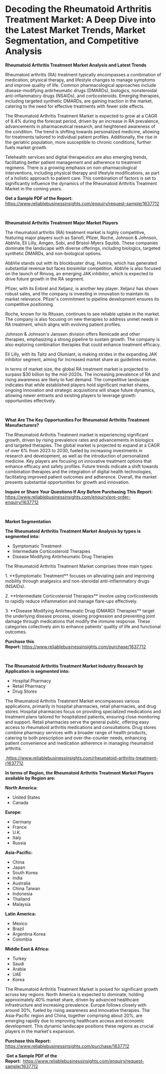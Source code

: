 <p><h1>Decoding the Rheumatoid Arthritis Treatment Market: A Deep Dive into the Latest Market Trends, Market Segmentation, and Competitive Analysis</h1></p><p><strong>Rheumatoid Arthritis Treatment Market Analysis and Latest Trends</strong></p>
<p><p>Rheumatoid arthritis (RA) treatment typically encompasses a combination of medication, physical therapy, and lifestyle changes to manage symptoms and improve quality of life. Common pharmacological approaches include disease-modifying antirheumatic drugs (DMARDs), biologics, nonsteroidal anti-inflammatory drugs (NSAIDs), and corticosteroids. Emerging therapies, including targeted synthetic DMARDs, are gaining traction in the market, catering to the need for effective treatments with fewer side effects.</p><p>The Rheumatoid Arthritis Treatment Market is expected to grow at a CAGR of 8.4% during the forecast period, driven by an increase in RA prevalence, advancements in pharmaceutical research, and heightened awareness of the condition. The trend is shifting towards personalized medicine, allowing for treatments tailored to individual patient profiles. Additionally, the rise in the geriatric population, more susceptible to chronic conditions, further fuels market growth.</p><p>Telehealth services and digital therapeutics are also emerging trends, facilitating better patient management and adherence to treatment regimens. There is a growing emphasis on non-pharmacological interventions, including physical therapy and lifestyle modifications, as part of a holistic approach to patient care. This combination of factors is set to significantly influence the dynamics of the Rheumatoid Arthritis Treatment Market in the coming years.</p></p>
<p><strong>Get a Sample PDF of the Report:&nbsp;</strong> <a href="https://www.reliablebusinessinsights.com/enquiry/request-sample/1637712?utm_campaign=3578&utm_medium=2&utm_source=Github&utm_content=ia&utm_term=16042025&utm_id=rheumatoid-arthritis-treatment">https://www.reliablebusinessinsights.com/enquiry/request-sample/1637712</a></p>
<p>&nbsp;</p>
<p><strong>Rheumatoid Arthritis Treatment Major Market Players</strong></p>
<p><p>The rheumatoid arthritis (RA) treatment market is highly competitive, featuring major players such as Sanofi, Pfizer, Roche, Johnson & Johnson, AbbVie, Eli Lilly, Amgen, Sobi, and Bristol-Myers Squibb. These companies dominate the landscape with diverse offerings, including biologics, targeted synthetic DMARDs, and non-biological options.</p><p>AbbVie stands out with its blockbuster drug, Humira, which has generated substantial revenue but faces biosimilar competition. AbbVie is also focused on the launch of Rinvoq, an emerging JAK inhibitor, which is expected to drive future growth in the RA segment.</p><p>Pfizer, with its Enbrel and Xeljanz, is another key player. Xeljanz has shown robust sales, and the company is investing in innovation to maintain its market relevance. Pfizer's commitment to pipeline development ensures its competitive positioning.</p><p>Roche, known for its Rituxan, continues to see reliable uptake in the market. The company is also focusing on new therapies to address unmet needs in RA treatment, which aligns with evolving patient profiles.</p><p>Johnson & Johnson's Janssen division offers Remicade and other therapies, emphasizing a strong pipeline to sustain growth. The company is also exploring combination therapies that could enhance treatment efficacy.</p><p>Eli Lilly, with its Taltz and Olumiant, is making strides in the expanding JAK inhibitor segment, aiming for increased market share as guidelines evolve.</p><p>In terms of market size, the global RA treatment market is projected to surpass $30 billion by the mid-2020s. The increasing prevalence of RA and rising awareness are likely to fuel demand. The competitive landscape indicates that while established players hold significant market shares, ongoing innovation and strategic acquisitions will shape future dynamics, allowing newer entrants and existing players to leverage growth opportunities effectively.</p></p>
<p>&nbsp;</p>
<p><strong>What Are The Key Opportunities For Rheumatoid Arthritis Treatment Manufacturers?</strong></p>
<p><p>The Rheumatoid Arthritis Treatment market is experiencing significant growth, driven by rising prevalence rates and advancements in biologics and targeted therapies. The global market is projected to expand at a CAGR of over 6% from 2023 to 2030, fueled by increasing investments in research and development, as well as the introduction of personalized medicine. Key players are focusing on innovative treatment options that enhance efficacy and safety profiles. Future trends indicate a shift towards combination therapies and the integration of digital health technologies, facilitating improved patient outcomes and adherence. Overall, the market presents substantial opportunities for growth and innovation.</p></p>
<p><strong>Inquire or Share Your Questions If Any Before Purchasing This Report:</strong> <a href="https://www.reliablebusinessinsights.com/enquiry/pre-order-enquiry/1637712?utm_campaign=3578&utm_medium=2&utm_source=Github&utm_content=ia&utm_term=16042025&utm_id=rheumatoid-arthritis-treatment">https://www.reliablebusinessinsights.com/enquiry/pre-order-enquiry/1637712</a></p>
<p>&nbsp;</p>
<p><strong>Market Segmentation</strong></p>
<p><strong>The Rheumatoid Arthritis Treatment Market Analysis by types is segmented into:</strong></p>
<p><ul><li>Symptomatic Treatment</li><li>Intermediate Corticosteroid Therapies</li><li>Disease Modifying Antirheumatic Drug Therapies</li></ul></p>
<p><p>The Rheumatoid Arthritis Treatment Market comprises three main types: </p><p>1. **Symptomatic Treatment** focuses on alleviating pain and improving mobility through analgesics and non-steroidal anti-inflammatory drugs (NSAIDs).</p><p>   </p><p>2. **Intermediate Corticosteroid Therapies** involve using corticosteroids to rapidly reduce inflammation and manage flare-ups effectively.</p><p>3. **Disease Modifying Antirheumatic Drug (DMARD) Therapies** target the underlying disease process, slowing progression and preventing joint damage through medications that modify the immune response. These categories collectively aim to enhance patients' quality of life and functional outcomes.</p></p>
<p><strong>Purchase this Report:&nbsp;</strong><a href="https://www.reliablebusinessinsights.com/purchase/1637712?utm_campaign=3578&utm_medium=2&utm_source=Github&utm_content=ia&utm_term=16042025&utm_id=rheumatoid-arthritis-treatment">https://www.reliablebusinessinsights.com/purchase/1637712</a></p>
<p>&nbsp;</p>
<p><strong>The Rheumatoid Arthritis Treatment Market Industry Research by Application is segmented into:</strong></p>
<p><ul><li>Hospital Pharmacy</li><li>Retail Pharmacy</li><li>Drug Stores</li></ul></p>
<p><p>The Rheumatoid Arthritis Treatment Market encompasses various applications, primarily in hospital pharmacies, retail pharmacies, and drug stores. Hospital pharmacies focus on providing specialized medications and treatment plans tailored for hospitalized patients, ensuring close monitoring and support. Retail pharmacies serve the general public, offering easy access to rheumatoid arthritis medications and consultations. Drug stores combine pharmacy services with a broader range of health products, catering to both prescription and over-the-counter needs, enhancing patient convenience and medication adherence in managing rheumatoid arthritis.</p></p>
<p><a href="https://www.reliablebusinessinsights.com/rheumatoid-arthritis-treatment-r1637712?utm_campaign=3578&utm_medium=2&utm_source=Github&utm_content=ia&utm_term=16042025&utm_id=rheumatoid-arthritis-treatment">&nbsp;https://www.reliablebusinessinsights.com/rheumatoid-arthritis-treatment-r1637712</a></p>
<p><strong>In terms of Region, the Rheumatoid Arthritis Treatment Market Players available by Region are:</strong></p>
<p>
    <p> <strong> North America: </strong>
        <ul>
            <li>United States</li>
            <li>Canada</li>
        </ul>
        </p> 
    <p> <strong> Europe: </strong>
        <ul>
            <li>Germany</li>
            <li>France</li>
            <li>U.K.</li>
            <li>Italy</li>
            <li>Russia</li>
        </ul>
        </p> 
    <p> <strong> Asia-Pacific: </strong>
        <ul>
            <li>China</li>
            <li>Japan</li>
            <li>South Korea</li>
            <li>India</li>
            <li>Australia</li>
            <li>China Taiwan</li>
            <li>Indonesia</li>
            <li>Thailand</li>
            <li>Malaysia</li>
        </ul>
        </p> 
    <p> <strong> Latin America: </strong>
        <ul>
            <li>Mexico</li>
            <li>Brazil</li>
            <li>Argentina Korea</li>
            <li>Colombia</li>
        </ul>
        </p> 
    <p> <strong> Middle East & Africa: </strong>
        <ul>
            <li>Turkey</li>
            <li>Saudi</li>
            <li>Arabia</li>
            <li>UAE</li>
            <li>Korea</li>
        </ul>
    </p>
    </p>
<p><p>The Rheumatoid Arthritis Treatment Market is poised for significant growth across key regions. North America is expected to dominate, holding approximately 40% market share, driven by advanced healthcare infrastructure and increasing prevalence. Europe follows closely with around 30%, fueled by rising awareness and innovative therapies. The Asia-Pacific region and China, together comprising about 20%, are emerging rapidly due to improving healthcare access and economic development. This dynamic landscape positions these regions as crucial players in the market's expansion.</p></p>
<p><strong>Purchase this Report: </strong><a href="https://www.reliablebusinessinsights.com/purchase/1637712?utm_campaign=3578&utm_medium=2&utm_source=Github&utm_content=ia&utm_term=16042025&utm_id=rheumatoid-arthritis-treatment">https://www.reliablebusinessinsights.com/purchase/1637712</a></p>
<p>&nbsp;<strong>Get a Sample PDF of the Report:&nbsp;&nbsp;</strong><a href="https://www.reliablebusinessinsights.com/enquiry/request-sample/1637712?utm_campaign=3578&utm_medium=2&utm_source=Github&utm_content=ia&utm_term=16042025&utm_id=rheumatoid-arthritis-treatment">https://www.reliablebusinessinsights.com/enquiry/request-sample/1637712</a></p>
<p><strong></strong></p>
<p><p></p><p></p><p></p></p>